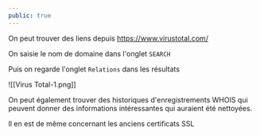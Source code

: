 ```yaml
---
public: true 
---
```


On peut trouver des liens depuis <https://www.virustotal.com/>

On saisie le nom de domaine dans l'onglet `SEARCH`

Puis on regarde l'onglet `Relations` dans les résultats

![[Virus Total-1.png]]

On peut également trouver des historiques d'enregistrements WHOIS qui peuvent donner des informations intéressantes qui auraient été nettoyées.

Il en est de même concernant les anciens certificats SSL
